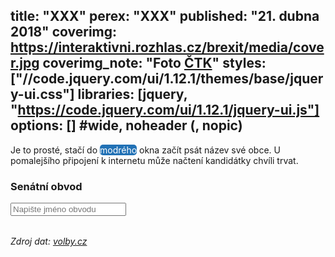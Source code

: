 title: "XXX"
perex: "XXX"
published: "21. dubna 2018"
coverimg: https://interaktivni.rozhlas.cz/brexit/media/cover.jpg
coverimg_note: "Foto <a href='#'>ČTK</a>"
styles: ["//code.jquery.com/ui/1.12.1/themes/base/jquery-ui.css"]
libraries: [jquery, "https://code.jquery.com/ui/1.12.1/jquery-ui.js"]
options: [] #wide, noheader (, nopic)
---

Je to prosté, stačí do <span style="background-color: #2171b5;color: white;display: inline;border-radius: 5px;">modrého</span> okna začít psát název své obce. U pomalejšího připojení k internetu může načtení kandidátky chvíli trvat.

<wide>
<div id="container">
	<div id="obec">
		<h3>Senátní obvod</h3>
		<form onsubmit="return false">
			<div class="autocomplete" style="width:300px;">
				<input id="vyberObce" name="vyberObce" type="text" placeholder="Napište jméno obvodu">
			</div>
		</form>
	</div>
	<div id="kandidati"><table id="tabulkaKandidatu" class="display" style="width:100%"></table></div>
	<div id="zpet"></div>
</div>
</wide>

_Zdroj dat: [volby.cz](https://volby.cz/pls/kv2018/kv?xjazyk=CZ&xid=1)_
